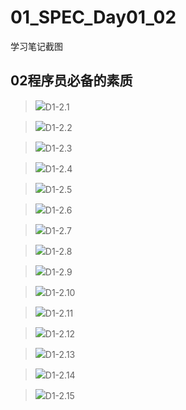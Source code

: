 # 01_SPEC_Day01_02
学习笔记截图<br>

## 02程序员必备的素质

>![](http://m.qpic.cn/psc?/V10W2BF90tc8Q9/4YNML3SP3kohrZcOJ8e1uly99ALFQlASM*5WuFOewOoYDACd59xcjnSaaO4g37AHQXXF6a7eAlDZMdiLqH9qDOGPWb199WCQvny00rb9iNM!/b&bo=MAFhAAAAAAADB3I!&rf=viewer_4)D1-2.1

>![](http://m.qpic.cn/psc?/V10W2BF90tc8Q9/4YNML3SP3kohrZcOJ8e1uvRvMULvhbyWvDzgHUN5DRGfDQMgCAqnQ42zjmcdRmKlhuH0Vj954btfLkVENrSzGVoHbrwV8MW*mIHqnJA*Pb8!/b&bo=dALoAAAAAAADF6w!&rf=viewer_4)D1-2.2

>![](http://m.qpic.cn/psc?/V10W2BF90tc8Q9/4YNML3SP3kohrZcOJ8e1uhJEhSez.zW7fLWQSoY9i3P*7EaVMpnNr.8QarzxBjQ7U9uwYbxNBbbM5JdYZNlY1.2X74.mAo2PrPPmzmOhaAM!/b&bo=*AHZAAAAAAADFxY!&rf=viewer_4)D1-2.3

>![](http://m.qpic.cn/psc?/V10W2BF90tc8Q9/4YNML3SP3kohrZcOJ8e1uvm3vVDux6TVJsU7oRoUXcSAeiu92RmTwUDTTTRBRoypNXT9qHxNncZUxC41T7gYUhGA1d5Vke21.ChozBrhvXA!/b&bo=LwJLAQAAAAADF1U!&rf=viewer_4)D1-2.4

>![](http://m.qpic.cn/psc?/V10W2BF90tc8Q9/4YNML3SP3kohrZcOJ8e1uqNM3tqxkn6sramG8qsZdovOI1If0IkdcqIO*84TZ4KBIh.oBrhkhgOqvlW3JX8gcG29qRX.pWPpxiB97PTIgTw!/b&bo=6AGoAAAAAAADF3M!&rf=viewer_4)D1-2.5

>![](http://m.qpic.cn/psc?/V10W2BF90tc8Q9/4YNML3SP3kohrZcOJ8e1ukvn5CYFQwMuxDzqwxlj8rg8WtVI0T*KdsHbCn9LZap6Pa1bwQKkmSPDeOoChc7FkPQ28xU58aYrMff8Izxxtrg!/b&bo=pgJBAQAAAAADF9Y!&rf=viewer_4)D1-2.6

>![](http://m.qpic.cn/psc?/V10W2BF90tc8Q9/4YNML3SP3kohrZcOJ8e1ut3YSbqG9TJE5y63U5TrCOplimdBnSis49MTDfDeUx4AZD2aecx6berpTfkx9.4BWrsSvJ9cxu95IigV*nzFEM4!/b&bo=oQKXAQAAAAADFwc!&rf=viewer_4)D1-2.7

>![](http://m.qpic.cn/psc?/V10W2BF90tc8Q9/4YNML3SP3kohrZcOJ8e1uoU57KX6ojoH468PYIg4SVGqh.rVDSh2aOeHn82XmYPtjmpf5OIU4anvXAqHTUFvK3Eoq7t3WJX8XL3luytyTdE!/b&bo=iwKRAAAAAAADFyo!&rf=viewer_4)D1-2.8

>![](http://m.qpic.cn/psc?/V10W2BF90tc8Q9/4YNML3SP3kohrZcOJ8e1uk7C8OMVihcxl455fLRoefkhwDb4TPoYo9HxgYwamzHB8SiSSs5B37kARRlP5.rvy8UOE1vffSCCkA7l.8QRbDs!/b&bo=rQIsAQAAAAADF7A!&rf=viewer_4)D1-2.9

>![](http://m.qpic.cn/psc?/V10W2BF90tc8Q9/4YNML3SP3kohrZcOJ8e1up9nOyTAJemz53gVQArRy9*mTesBwf3pM5CBI8cwXX2W35wT1UQ4VVwj5seVfTOSce6JUyMJ0BBu7cAhBdHumlw!/b&bo=nwKWAQAAAAADFzg!&rf=viewer_4)D1-2.10

>![](http://m.qpic.cn/psc?/V10W2BF90tc8Q9/4YNML3SP3kohrZcOJ8e1ui0eI97woa*1fLatu3Qk*5V5BOvR15.byuwEVNxL2g3KGETIrukWv4KJd3f18UzzXOf35L05Qw72xToXEEXyo5o!/b&bo=eQIHAQAAAAADF08!&rf=viewer_4)D1-2.11

>![](http://m.qpic.cn/psc?/V10W2BF90tc8Q9/4YNML3SP3kohrZcOJ8e1uhlUkZ1KCr58k95kshlg7lACFrg7wLuRTZ7Fsm1X4mjNUIRUA9D82Wn9fpE*cRVi1E7GWuBbRxjXtxQZp.j1S1o!/b&bo=0gLjAQAAAAADJzA!&rf=viewer_4)D1-2.12

>![](http://m.qpic.cn/psc?/V10W2BF90tc8Q9/4YNML3SP3kohrZcOJ8e1uiwKbZYkhSGZQQiGyS.puz90xu.hMcFUtG.fs7OyuGSZZ0uSu7Fj0Tb9sgjj.095cdGuxWCvzdyvjUCggrdulHg!/b&bo=eAJQAQAAAAADFxk!&rf=viewer_4)D1-2.13

>![](http://m.qpic.cn/psc?/V10W2BF90tc8Q9/4YNML3SP3kohrZcOJ8e1usFX0hk4*DU8j7.6CDenifjJGXR1BKz1sLPYRfKO.vD8v*rZ3MBoB07ogXQZTz.hKI0yvDOm0sUssy1xMjOBiMo!/b&bo=cwJ9AQAAAAADFz8!&rf=viewer_4)D1-2.14

>![](http://m.qpic.cn/psc?/V10W2BF90tc8Q9/4YNML3SP3kohrZcOJ8e1uqL2RDJdVkQLJHeSfmfC83uRMkLESxhAYN*cWae0M0Cm.E0IreNGg.f*bMkCCcS3iHNp3YB8T5jhlE81wUuIZec!/b&bo=uQIxAQAAAAADF7k!&rf=viewer_4)D1-2.15

